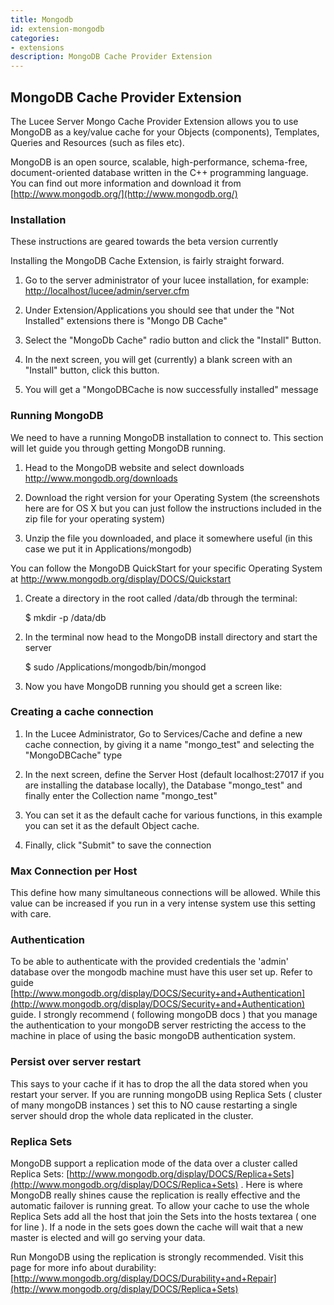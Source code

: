 ```yaml
---
title: Mongodb
id: extension-mongodb
categories:
- extensions
description: MongoDB Cache Provider Extension
---
```


## MongoDB Cache Provider Extension ##

The Lucee Server Mongo Cache Provider Extension allows you to use MongoDB as a key/value cache for your Objects (components), Templates, Queries and Resources (such as files etc).

MongoDB is an open source, scalable, high-performance, schema-free, document-oriented database written in the C++ programming language. You can find out more information and download it from [http://www.mongodb.org/](http://www.mongodb.org/)

### Installation ###

These instructions are geared towards the beta version currently

Installing the MongoDB Cache Extension, is fairly straight forward.

1. Go to the server administrator of your lucee installation, for example: <http://localhost/lucee/admin/server.cfm>

1. Under Extension/Applications you should see that under the "Not Installed" extensions there is "Mongo DB Cache"

1. Select the "MongoDb Cache" radio button and click the "Install" Button.

1. In the next screen, you will get (currently) a blank screen with an "Install" button, click this button.

1. You will get a "MongoDBCache is now successfully installed" message

### Running MongoDB ###

We need to have a running MongoDB installation to connect to. This section will let guide you through getting MongoDB running.

1. Head to the MongoDB website and select downloads <http://www.mongodb.org/downloads>

1. Download the right version for your Operating System (the screenshots here are for OS X but you can just follow the instructions included in the zip file for your operating system)

1. Unzip the file you downloaded, and place it somewhere useful (in this case we put it in Applications/mongodb)

You can follow the MongoDB QuickStart for your specific Operating System at <http://www.mongodb.org/display/DOCS/Quickstart>

1. Create a directory in the root called /data/db through the terminal:

	$ mkdir -p /data/db

1. In the terminal now head to the MongoDB install directory and start the server

	$ sudo /Applications/mongodb/bin/mongod

1. Now you have MongoDB running you should get a screen like:

### Creating a cache connection ###

1. In the Lucee Administrator, Go to Services/Cache and define a new cache connection, by giving it a name "mongo_test" and selecting the "MongoDBCache" type

1. In the next screen, define the Server Host (default localhost:27017 if you are installing the database locally), the Database "mongo_test" and finally enter the Collection name "mongo_test"

1. You can set it as the default cache for various functions, in this example you can set it as the default Object cache.

1. Finally, click "Submit" to save the connection

### Max Connection per Host ###

This define how many simultaneous connections will be allowed. While this value can be increased if you run in a very intense system use this setting with care.

### Authentication ###

To be able to authenticate with the provided credentials the 'admin' database over the mongodb machine must have this user set up. Refer to guide [http://www.mongodb.org/display/DOCS/Security+and+Authentication](http://www.mongodb.org/display/DOCS/Security+and+Authentication) guide. I strongly recommend ( following mongoDB docs ) that you manage the authentication to your mongoDB server restricting the access to the machine in place of using the basic mongoDB authentication system.

### Persist over server restart ###

This says to your cache if it has to drop the all the data stored when you restart your server. If you are running mongoDB using Replica Sets ( cluster of many mongoDB instances ) set this to NO cause restarting a single server should drop the whole data replicated in the cluster.

### Replica Sets ###

MongoDB support a replication mode of the data over a cluster called Replica Sets: [http://www.mongodb.org/display/DOCS/Replica+Sets](http://www.mongodb.org/display/DOCS/Replica+Sets) . Here is where MongoDB really shines cause the replication is really effective and the automatic failover is running great. To allow your cache to use the whole Replica Sets add all the host that join the Sets into the hosts textarea ( one for line ). If a node in the sets goes down the cache will wait that a new master is elected and will go serving your data.

Run MongoDB using the replication is strongly recommended. Visit this page for more info about durability: [http://www.mongodb.org/display/DOCS/Durability+and+Repair](http://www.mongodb.org/display/DOCS/Replica+Sets)
